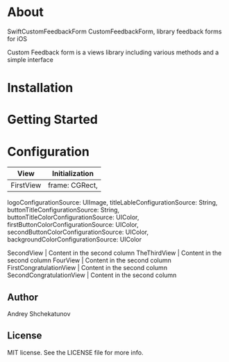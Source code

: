 # About

SwiftCustomFeedbackForm
CustomFeedbackForm,  library feedback forms for iOS

Custom Feedback form is a views library including various methods and a simple interface

# Installation

# Getting Started

# Configuration
View| Initialization
------------ | -------------
FirstView | frame: CGRect, 
logoConfigurationSource: UIImage, 
titleLableConfigurationSource: String, 
buttonTitleConfigurationSource: String, 
buttonTitleColorConfigurationSource: UIColor, 
firstButtonColorConfigurationSource: UIColor, 
secondButtonColorConfigurationSource: UIColor, 
backgroundColorConfigurationSource: UIColor
    
SecondView | Content in the second column
TheThirdView | Content in the second column
FourView | Content in the second column
FirstCongratulationView | Content in the second column
SecondCongratulationView | Content in the second column

## Author
Andrey Shchekatunov

## License
MIT license. See the LICENSE file for more info.
